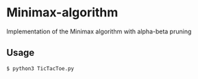 # Minimax-algorithm
Implementation of the Minimax algorithm with alpha-beta pruning

## Usage

```commandline
$ python3 TicTacToe.py
```
